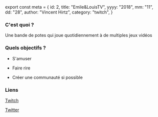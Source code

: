 export const meta = {
id: 2,
title: "Emile&LouisTV",
yyyy: "2018",
mm: "11",
dd: "28",
author: "Vincent Hirtz",
category: "twitch",
}

### C'est quoi ?

Une bande de potes qui joue quotidiennement à de multiples jeux vidéos 

### Quels objectifs ?

* S'amuser

* Faire rire

* Créer une communauté si possible

### Liens

[Twitch](https://www.twitch.tv/emileetlouistv)

[Twitter](https://twitter.com/EmileetLouisTv)